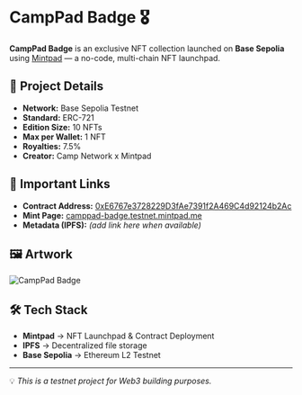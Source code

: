 # CampPad Badge 🎖️

**CampPad Badge** is an exclusive NFT collection launched on **Base Sepolia** using [Mintpad](https://mintpad.co) — a no-code, multi-chain NFT launchpad.

## 📜 Project Details
- **Network:** Base Sepolia Testnet
- **Standard:** ERC-721
- **Edition Size:** 10 NFTs
- **Max per Wallet:** 1 NFT
- **Royalties:** 7.5%
- **Creator:** Camp Network x Mintpad

## 🔗 Important Links
- **Contract Address:** [0xE6767e3728229D3fAe7391f2A469C4d92124b2Ac](https://sepolia.basescan.org/address/0xE6767e3728229D3fAe7391f2A469C4d92124b2Ac)
- **Mint Page:** [camppad-badge.testnet.mintpad.me](https://camppad-badge.testnet.mintpad.me/)
- **Metadata (IPFS):** *(add link here when available)*

## 🖼 Artwork
![CampPad Badge](artwork/campad-badge.png)

## 🛠 Tech Stack
- **Mintpad** → NFT Launchpad & Contract Deployment
- **IPFS** → Decentralized file storage
- **Base Sepolia** → Ethereum L2 Testnet

---

💡 *This is a testnet project for Web3 building purposes.*
